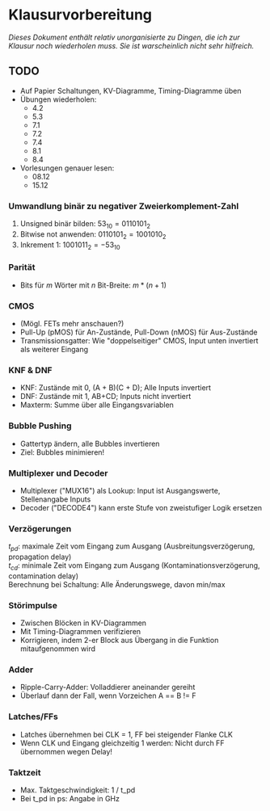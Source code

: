 # Klausurvorbereitung
*Dieses Dokument enthält relativ unorganisierte zu Dingen, die ich zur Klausur noch wiederholen*
*muss. Sie ist warscheinlich nicht sehr hilfreich.*

## TODO
- Auf Papier Schaltungen, KV-Diagramme, Timing-Diagramme üben
- Übungen wiederholen:
  - 4.2
  - 5.3
  - 7.1
  - 7.2
  - 7.4
  - 8.1
  - 8.4
- Vorlesungen genauer lesen:
  - 08.12
  - 15.12


### Umwandlung binär zu negativer Zweierkomplement-Zahl
1. Unsigned binär bilden: $53_{10} = 011 0101_2$
2. Bitwise not anwenden: $011 0101_2 = 1001010_2$
3. Inkrement 1: $100 1011_2 = -53_{10}$

### Parität
- Bits für $m$ Wörter mit $n$ Bit-Breite: $m * (n + 1)$

### CMOS
- (Mögl. FETs mehr anschauen?)
- Pull-Up (pMOS) für An-Zustände, Pull-Down (nMOS) für Aus-Zustände
- Transmissionsgatter: Wie "doppelseitiger" CMOS, Input unten invertiert als weiterer Eingang

### KNF & DNF
- KNF: Zustände mit 0, (A + B)(C + D); Alle Inputs invertiert
- DNF: Zustände mit 1, AB+CD; Inputs nicht invertiert
- Maxterm: Summe über alle Eingangsvariablen

### Bubble Pushing
- Gattertyp ändern, alle Bubbles invertieren
- Ziel: Bubbles minimieren!

### Multiplexer und Decoder
- Multiplexer ("MUX16") als Lookup: Input ist Ausgangswerte, Stellenangabe Inputs
- Decoder ("DECODE4") kann erste Stufe von zweistufiger Logik ersetzen

### Verzögerungen
$t_{pd}$: maximale Zeit vom Eingang zum Ausgang (Ausbreitungsverzögerung, propagation delay)  
$t_{cd}$: minimale Zeit vom Eingang zum Ausgang (Kontaminationsverzögerung, contamination delay)  
Berechnung bei Schaltung: Alle Änderungswege, davon min/max

### Störimpulse
- Zwischen Blöcken in KV-Diagrammen
- Mit Timing-Diagrammen verifizieren
- Korrigieren, indem 2-er Block aus Übergang in die Funktion mitaufgenommen wird

### Adder
- Ripple-Carry-Adder: Volladdierer aneinander gereiht
- Überlauf dann der Fall, wenn Vorzeichen A == B != F

### Latches/FFs
- Latches übernehmen bei CLK = 1, FF bei steigender Flanke CLK
- Wenn CLK und Eingang gleichzeitig 1 werden: Nicht durch FF übernommen wegen Delay!

### Taktzeit
- Max. Taktgeschwindigkeit: 1 / t_pd
- Bei t_pd in ps: Angabe in GHz

